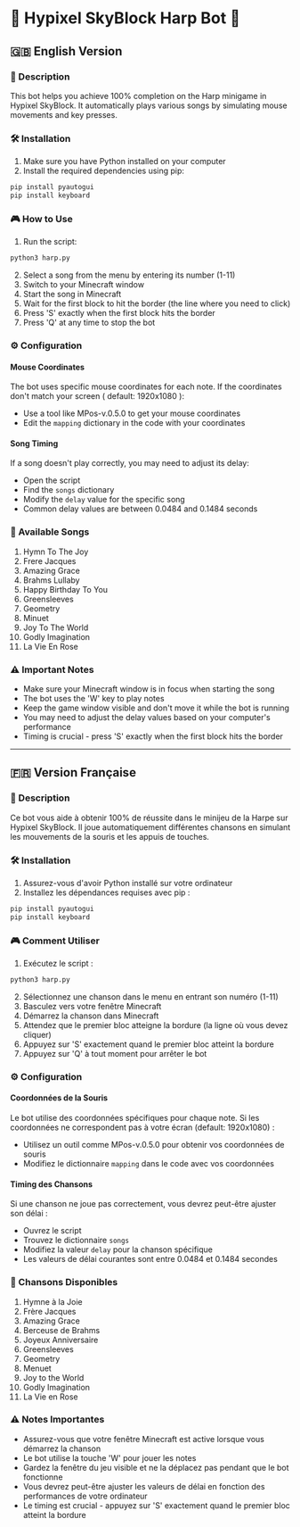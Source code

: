 # 🎵 Hypixel SkyBlock Harp Bot 🎵

## 🇬🇧 English Version

### 📝 Description
This bot helps you achieve 100% completion on the Harp minigame in Hypixel SkyBlock. It automatically plays various songs by simulating mouse movements and key presses.

### 🛠️ Installation

1. Make sure you have Python installed on your computer
2. Install the required dependencies using pip:
```bash
pip install pyautogui
pip install keyboard
```

### 🎮 How to Use

1. Run the script:
```bash
python3 harp.py
```

2. Select a song from the menu by entering its number (1-11)
3. Switch to your Minecraft window
4. Start the song in Minecraft
5. Wait for the first block to hit the border (the line where you need to click)
6. Press 'S' exactly when the first block hits the border
7. Press 'Q' at any time to stop the bot

### ⚙️ Configuration

#### Mouse Coordinates
The bot uses specific mouse coordinates for each note. If the coordinates don't match your screen ( default: 1920x1080 ):
- Use a tool like MPos-v.0.5.0 to get your mouse coordinates
- Edit the `mapping` dictionary in the code with your coordinates

#### Song Timing
If a song doesn't play correctly, you may need to adjust its delay:
- Open the script
- Find the `songs` dictionary
- Modify the `delay` value for the specific song
- Common delay values are between 0.0484 and 0.1484 seconds

### 🎼 Available Songs
1. Hymn To The Joy
2. Frere Jacques
3. Amazing Grace
4. Brahms Lullaby
5. Happy Birthday To You
6. Greensleeves
7. Geometry
8. Minuet
9. Joy To The World
10. Godly Imagination
11. La Vie En Rose

### ⚠️ Important Notes
- Make sure your Minecraft window is in focus when starting the song
- The bot uses the 'W' key to play notes
- Keep the game window visible and don't move it while the bot is running
- You may need to adjust the delay values based on your computer's performance
- Timing is crucial - press 'S' exactly when the first block hits the border

---

## 🇫🇷 Version Française

### 📝 Description
Ce bot vous aide à obtenir 100% de réussite dans le minijeu de la Harpe sur Hypixel SkyBlock. Il joue automatiquement différentes chansons en simulant les mouvements de la souris et les appuis de touches.

### 🛠️ Installation

1. Assurez-vous d'avoir Python installé sur votre ordinateur
2. Installez les dépendances requises avec pip :
```bash
pip install pyautogui
pip install keyboard
```

### 🎮 Comment Utiliser

1. Exécutez le script :
```bash
python3 harp.py
```

2. Sélectionnez une chanson dans le menu en entrant son numéro (1-11)
3. Basculez vers votre fenêtre Minecraft
4. Démarrez la chanson dans Minecraft
5. Attendez que le premier bloc atteigne la bordure (la ligne où vous devez cliquer)
6. Appuyez sur 'S' exactement quand le premier bloc atteint la bordure
7. Appuyez sur 'Q' à tout moment pour arrêter le bot

### ⚙️ Configuration

#### Coordonnées de la Souris
Le bot utilise des coordonnées spécifiques pour chaque note. Si les coordonnées ne correspondent pas à votre écran (default: 1920x1080) :
- Utilisez un outil comme MPos-v.0.5.0 pour obtenir vos coordonnées de souris
- Modifiez le dictionnaire `mapping` dans le code avec vos coordonnées

#### Timing des Chansons
Si une chanson ne joue pas correctement, vous devrez peut-être ajuster son délai :
- Ouvrez le script
- Trouvez le dictionnaire `songs`
- Modifiez la valeur `delay` pour la chanson spécifique
- Les valeurs de délai courantes sont entre 0.0484 et 0.1484 secondes

### 🎼 Chansons Disponibles
1. Hymne à la Joie
2. Frère Jacques
3. Amazing Grace
4. Berceuse de Brahms
5. Joyeux Anniversaire
6. Greensleeves
7. Geometry
8. Menuet
9. Joy to the World
10. Godly Imagination
11. La Vie en Rose

### ⚠️ Notes Importantes
- Assurez-vous que votre fenêtre Minecraft est active lorsque vous démarrez la chanson
- Le bot utilise la touche 'W' pour jouer les notes
- Gardez la fenêtre du jeu visible et ne la déplacez pas pendant que le bot fonctionne
- Vous devrez peut-être ajuster les valeurs de délai en fonction des performances de votre ordinateur
- Le timing est crucial - appuyez sur 'S' exactement quand le premier bloc atteint la bordure

